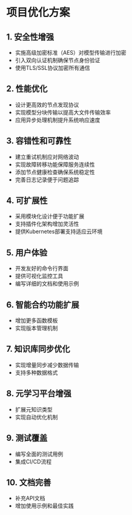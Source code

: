# 项目优化方案

## 1. 安全性增强
- 实施高级加密标准（AES）对模型传输进行加密
- 引入双向认证机制确保节点身份验证
- 使用TLS/SSL协议加密所有通信

## 2. 性能优化
- 设计更高效的节点发现协议
- 实现模型分块传输以提高大文件传输效率
- 应用异步处理机制提升系统响应速度

## 3. 容错性和可靠性
- 建立重试机制应对网络波动
- 实现故障转移功能保障服务连续性
- 添加节点健康检查确保系统稳定性
- 完善日志记录便于问题追踪

## 4. 可扩展性
- 采用模块化设计便于功能扩展
- 支持插件化架构增加灵活性
- 提供Kubernetes部署支持适应云环境

## 5. 用户体验
- 开发友好的命令行界面
- 提供可视化监控工具
- 编写详细的文档和使用示例

## 6. 智能合约功能扩展
- 增加更多函数模板
- 实现版本管理机制

## 7. 知识库同步优化
- 实现增量同步减少数据传输
- 支持多种数据格式

## 8. 元学习平台增强
- 扩展元知识类型
- 实现自动优化机制

## 9. 测试覆盖
- 编写全面的测试用例
- 集成CI/CD流程

## 10. 文档完善
- 补充API文档
- 增加使用示例和最佳实践